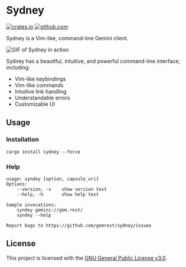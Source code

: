 # Sydney

[![crates.io](https://img.shields.io/crates/v/sydney.svg)](https://crates.io/crates/sydney)
[![github.com](https://github.com/gemrest/sydney/actions/workflows/rust.yaml/badge.svg?branch=main)](https://github.com/gemrest/sydney/actions/workflows/rust.yaml)

Sydney is a Vim-like, command-line Gemini client.

![GIF of Sydney in action](https://host.fuwn.me/c2uvq9mqiccc.gif)

Sydney has a beautiful, intuitive, and powerful command-line interface;
including:

- Vim-like keybindings
- Vim-like commands
- Intuitive link handling
- Understandable errors
- Customizable UI

## Usage

### Installation

```shell
cargo install sydney --force
```

### Help

```shell
usage: syndey [option, capsule_uri]
Options:
    --version, -v    show version text
    --help, -h       show help text

Sample invocations:
    syndey gemini://gem.rest/
    syndey --help

Report bugs to https://github.com/gemrest/sydney/issues

```

## License

This project is licensed with the [GNU General Public License v3.0](https://github.com/gemrest/sydney/blob/main/LICENSE).
